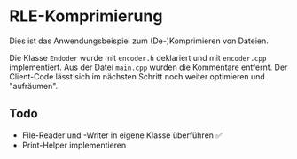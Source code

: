 # RLE-Komprimierung

Dies ist das Anwendungsbeispiel zum (De-)Komprimieren von Dateien.

Die Klasse ``Endoder`` wurde mit ``encoder.h`` deklariert und mit ``encoder.cpp``
implementiert. Aus der Datei ``main.cpp`` wurden die Kommentare entfernt. Der Client-Code
lässt sich im nächsten Schritt noch weiter optimieren und "aufräumen".

## Todo

- File-Reader und -Writer in eigene Klasse überführen ✅
- Print-Helper implementieren